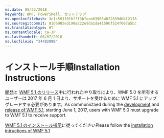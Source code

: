 ```yaml
---
ms.date: 05/22/2018
keywords: WMF, PowerShell, セットアップ
ms.openlocfilehash: 3c1c591f8fbfff3bfeae8398548f2839dbb121f8
ms.sourcegitcommit: 01d6985ed190a222e9da1da41596f524f607a5bc
ms.translationtype: HT
ms.contentlocale: ja-JP
ms.lasthandoff: 06/07/2018
ms.locfileid: "34482898"
---
```

# <a name="installation-instructions"></a><span data-ttu-id="9d17d-102">インストール手順</span><span class="sxs-lookup"><span data-stu-id="9d17d-102">Installation Instructions</span></span>

<span data-ttu-id="9d17d-103">[開発](https://blogs.msdn.microsoft.com/powershell/2016/04/06/windows-management-framework-5-0-updates-and-wmf-5-1/)と [WMF 5.1 のリリース](https://blogs.msdn.microsoft.com/powershell/2017/03/28/windows-management-framework-wmf-5-1-now-in-microsoft-update-catalog/)中に行われたやり取りにより、WMF 5.0 を所有するユーザーは 2017 年 6 月 1 日より、サポートを受けるために WMF 5.1 にアップグレードする必要があります。</span><span class="sxs-lookup"><span data-stu-id="9d17d-103">As communictaed during the [development](https://blogs.msdn.microsoft.com/powershell/2016/04/06/windows-management-framework-5-0-updates-and-wmf-5-1/) and [release of WMF 5.1](https://blogs.msdn.microsoft.com/powershell/2017/03/28/windows-management-framework-wmf-5-1-now-in-microsoft-update-catalog/), starting June 1, 2017, users with WMF 5.0 must upgrade to WMF 5.1 to receive support.</span></span>

<span data-ttu-id="9d17d-104">[WMF 5.1 のインストール指示](..\5.1\install-configure.md)に従ってください</span><span class="sxs-lookup"><span data-stu-id="9d17d-104">Please follow the [installation intructions of WMF 5.1](..\5.1\install-configure.md)</span></span> 
